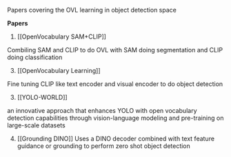 
Papers covering the OVL learning in object detection space

**Papers**

1. [[OpenVocabulary SAM+CLIP]]

Combiling SAM and CLIP to do OVL with SAM doing segmentation and CLIP doing classification

3. [[OpenVocabulary Learning]]

Fine tuning CLIP like text encoder and visual encoder  to do object detection 

3. [[YOLO-WORLD]]

an innovative approach that enhances YOLO with open vocabulary detection capabilities through vision-language modeling and pre-training on large-scale datasets

4. [[Grounding DINO]]
Uses a DINO decoder combined with text feature guidance or grounding to perform zero shot object detection